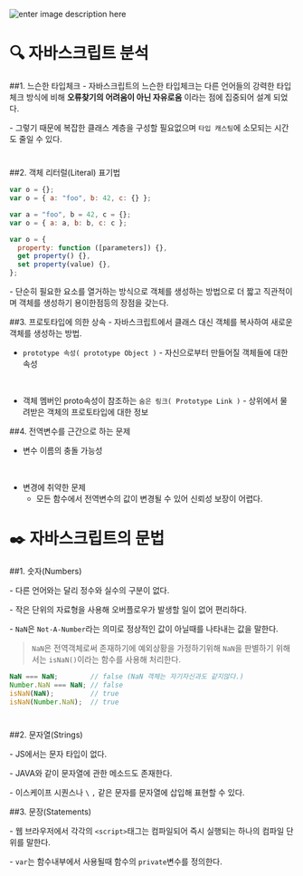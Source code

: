 ![enter image description here](https://cdn-images-1.medium.com/max/800/1*XkHY4KkKDnOdnwW0lIbqjg.png)
# 🔍 자바스크립트 분석

##1. 느슨한 타입체크
\- 자바스크립트의 느슨한 타입체크는 다른 언어들의 강력한 타입체크 방식에 비해
 **오류찾기의 어려움이 아닌 자유로움** 이라는 점에 집중되어 설계 되었다.

\- 그렇기 때문에 복잡한 클래스 계층을 구성할 필요없으며 `타입 캐스팅`에 소모되는
시간도 줄일 수 있다.

#

##2.  객체 리터럴(Literal) 표기법
``` js
var o = {};
var o = { a: "foo", b: 42, c: {} };

var a = "foo", b = 42, c = {};
var o = { a: a, b: b, c: c };

var o = {
  property: function ([parameters]) {},
  get property() {},
  set property(value) {},
};
```
\- 단순히 필요한 요소를 열거하는 방식으로 객체를 생성하는 방법으로
더 짧고 직관적이며 객체를 생성하기 용이한점등의 장점을 갖는다.

##3. 프로토타입에 의한 상속
\- 자바스크립트에서 클래스 대신 객체를 복사하여 새로운 객체를 생성하는 방법.

* `prototype 속성( prototype Object )`
	\- 자신으로부터 만들어질 객체들에 대한 속성

<br>

* 객체 멤버인 proto속성이 참조하는 `숨은 링크( Prototype Link )`
	\- 상위에서 물려받은 객체의 프로토타입에 대한 정보


##4. 전역변수를 근간으로 하는 문제
* 변수 이름의 충돌 가능성

<br>

* 변경에 취약한 문제
  - 모든 함수에서 전역변수의 값이 변경될 수 있어 신뢰성 보장이 어렵다.

# ✒️ 자바스크립트의 문법

##1. 숫자(Numbers)

\- 다른 언어와는 달리 정수와 실수의 구분이 없다.

\- 작은 단위의 자료형을 사용해 오버플로우가 발생할 일이 없어 편리하다.

\- `NaN`은 `Not-A-Number`라는 의미로 정상적인 값이 아닐때를 나타내는 값을 말한다.

> `NaN`은 전역객체로써 존재하기에 예외상황을 가정하기위해 `NaN`을 판별하기 위해서는 `isNaN()`이라는 함수를 사용해 처리한다.
```js
NaN === NaN;        // false (NaN 객체는 자기자신과도 같지않다.)
Number.NaN === NaN; // false
isNaN(NaN);         // true
isNaN(Number.NaN);  // true
```

#

##2. 문자열(Strings)

\- JS에서는 문자 타입이 없다.

\- JAVA와 같이 문자열에 관한 메소드도 존재한다.

\- 이스케이프 시퀀스나 `\` `,` 같은 문자를 문자열에 삽입해 표현할 수 있다.


##3. 문장(Statements)

\- 웹 브라우저에서 각각의 `<script>`태그는 컴파일되어 즉시 실행되는 하나의 컴파일 단위를 말한다.

\- `var`는 함수내부에서 사용될때 함수의 `private`변수를 정의한다.
